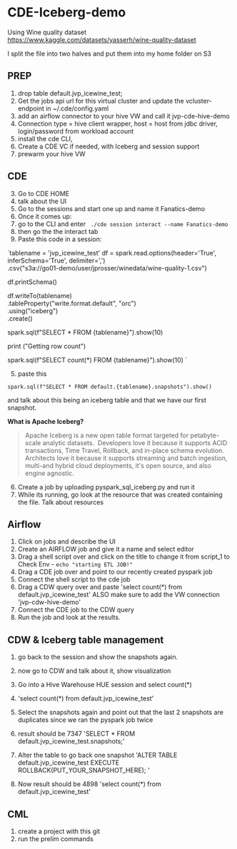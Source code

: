 # CDE-Iceberg-demo
Using Wine quality dataset https://www.kaggle.com/datasets/yasserh/wine-quality-dataset

I split the file into two halves and put them into my home folder on S3
## PREP
1. drop table default.jvp_icewine_test;
2. Get the jobs api url for this virtual cluster and update the vcluster-endpoint in ~/.cde/config.yaml
5. add an airflow connector to your hive VW and call it jvp-cde-hive-demo
6. Connection type = hive client wrapper, host = host from jdbc driver, login/password from workload account
7. install the cde CLI,
4. Create a CDE VC if needed, with Iceberg and session support
5. prewarm your hive VW


## CDE
3. Go to CDE HOME
4. talk about the UI
5. Go to the sessions and start one up and name it Fanatics-demo
6. Once it comes up:
7. go to the CLI and enter ` ./cde session interact --name Fanatics-demo`
8. then go the the interact tab
9. Paste this code in a session: 

`tablename = 'jvp_icewine_test'
df = spark.read.options(header='True', inferSchema='True', delimiter=',') \
  .csv("s3a://go01-demo/user/jprosser/winedata/wine-quality-1.csv")
  
df.printSchema()

df.writeTo(tablename)\
     .tableProperty("write.format.default", "orc")\
     .using("iceberg")\
     .create()
     
spark.sql(f"SELECT * FROM {tablename}").show(10)

print ("Getting row count")

spark.sql(f"SELECT count(*) FROM {tablename}").show(10)
`

5. paste this

`spark.sql(f"SELECT * FROM default.{tablename}.snapshots").show()`

and talk about this being an iceberg table and that we have our first snapshot.

**What is Apache Iceberg?**
>Apache Iceberg is a new open table format targeted for petabyte-scale analytic datasets. 
Developers love it because it supports ACID transactions, Time Travel, Rollback, and in-place schema evolution.
Architects love it because it supports streaming and batch ingestion, multi-and hybrid cloud deployments, it's open source, and also engine agnostic.



6. Create a job by uploading pyspark_sql_iceberg.py and run it
7. While its running, go look at the resource that was created containing the file. Talk about resources

## Airflow
1. Click on jobs and describe the UI
2. Create an AIRFLOW job and give it a name and select editor
3. Drag a shell script over and click on the title to change it from script_1 to Check Env - `echo "starting ETL JOB!"`
4. Drag a CDE job over and point to our recently created pyspark job
5. Connect the shell script to the cde job
6. Drag a CDW query over and paste 'select count(*) from default.jvp_icewine_test' ALSO make sure to add the VW connection 'jvp-cdw-hive-demo'
7. Connect the CDE job to the CDW query
8. Run the job and look at the results.

## CDW & Iceberg table management
1. go back to the session and show the snapshots again.
3. now go to CDW and talk about it, show visualization
4. Go into a Hive Warehouse HUE session and select count(*)
5. 'select count(*) from default.jvp_icewine_test'
6. Select the snapshots again and point out that the last 2 snapshots are duplicates since we ran the pyspark job twice
7. result should be 7347
'SELECT * FROM default.jvp_icewine_test.snapshots;'
6. Alter the table to go back one snapshot
'ALTER TABLE default.jvp_icewine_test EXECUTE ROLLBACK(PUT_YOUR_SNAPSHOT_HERE); '

7. Now result should be 4898
'select count(*) from default.jvp_icewine_test'

## CML
1. create a project with this git
2. run the prelim commands
